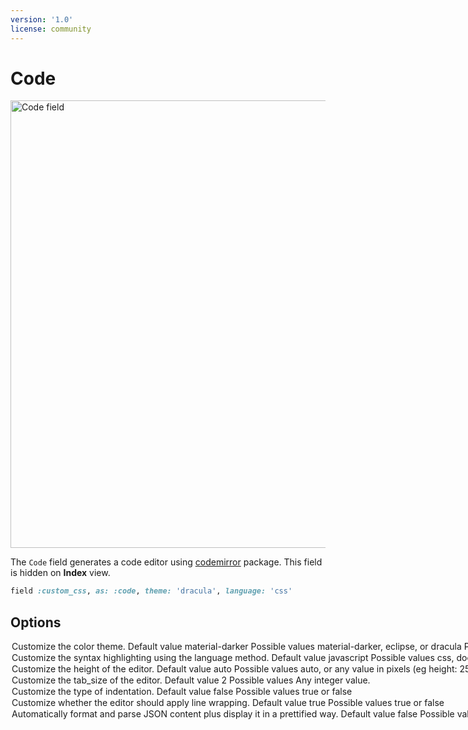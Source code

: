 ```yaml
---
version: '1.0'
license: community
---
```


# Code

<Image src="/assets/img/fields/code.jpg" width="1552" height="716" alt="Code field" />

The `Code` field generates a code editor using [codemirror](https://codemirror.net/) package. This field is hidden on **Index** view.

```ruby
field :custom_css, as: :code, theme: 'dracula', language: 'css'
```

## Options

<Option name="`theme`">

Customize the color theme.

#### Default value

`material-darker`

#### Possible values

`material-darker`, `eclipse`, or `dracula`

Preview the themes here: [codemirror-themes](https://codemirror.net/demo/theme.html).
</Option>

<Option name="`language`">

Customize the syntax highlighting using the language method.

#### Default value

`javascript`

#### Possible values

`css`, `dockerfile`, `htmlmixed`, `javascript`, `markdown`, `nginx`, `php`, `ruby`, `sass`, `shell`, `sql`, `vue` or `xml`.
</Option>

<Option name="`height`">

Customize the height of the editor.

#### Default value

`auto`

#### Possible values

`auto`, or any value in pixels (eg `height: 250px`).
</Option>

<Option name="`tab_size`">

Customize the tab_size of the editor.

#### Default value

`2`

#### Possible values

Any integer value.
</Option>

<Option name="`indent_with_tabs`">

Customize the type of indentation.

#### Default value

`false`

#### Possible values

`true` or `false`
</Option>

<Option name="`line_wrapping`">

Customize whether the editor should apply line wrapping.

#### Default value

`true`

#### Possible values

`true` or `false`
</Option>

<Option name="`pretty_generated`">

Automatically format and parse JSON content plus display it in a prettified way.

#### Default value

`false`

#### Possible values

`true` or `false`

```ruby
field :body, as: :code, pretty_generated: true
```
The above is equivalent to:
```ruby
field :body, as: :code,
format_using: -> {
  value.blank? ? value : JSON.pretty_generate(value)
},
update_using: -> {
  JSON.parse(value)
}
```
</Option>